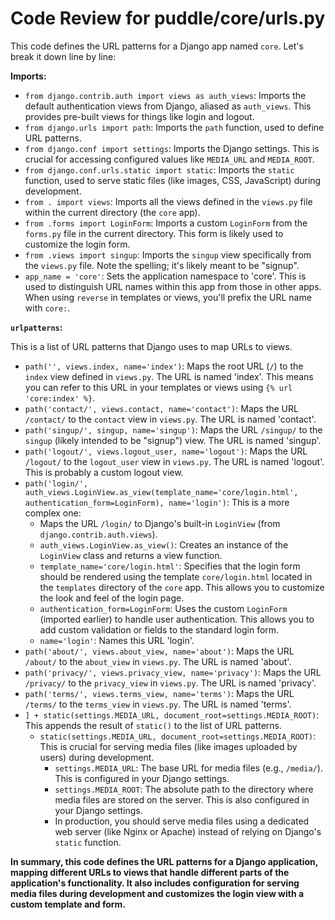 # Code Review for puddle/core/urls.py

This code defines the URL patterns for a Django app named `core`. Let's break it down line by line:

**Imports:**

* `from django.contrib.auth import views as auth_views`: Imports the default authentication views from Django, aliased as `auth_views`. This provides pre-built views for things like login and logout.
* `from django.urls import path`: Imports the `path` function, used to define URL patterns.
* `from django.conf import settings`: Imports the Django settings.  This is crucial for accessing configured values like `MEDIA_URL` and `MEDIA_ROOT`.
* `from django.conf.urls.static import static`: Imports the `static` function, used to serve static files (like images, CSS, JavaScript) during development.
* `from . import views`: Imports all the views defined in the `views.py` file within the current directory (the `core` app).
* `from .forms import LoginForm`: Imports a custom `LoginForm` from the `forms.py` file in the current directory.  This form is likely used to customize the login form.
* `from .views import singup`: Imports the `singup` view specifically from the `views.py` file. Note the spelling; it's likely meant to be "signup".
* `app_name = 'core'`: Sets the application namespace to 'core'. This is used to distinguish URL names within this app from those in other apps. When using `reverse` in templates or views, you'll prefix the URL name with `core:`.

**`urlpatterns`:**

This is a list of URL patterns that Django uses to map URLs to views.

* `path('', views.index, name='index')`:  Maps the root URL (`/`) to the `index` view defined in `views.py`.  The URL is named 'index'. This means you can refer to this URL in your templates or views using `{% url 'core:index' %}`.
* `path('contact/', views.contact, name='contact')`: Maps the URL `/contact/` to the `contact` view in `views.py`. The URL is named 'contact'.
* `path('singup/', singup, name='singup')`: Maps the URL `/singup/` to the `singup` (likely intended to be "signup") view. The URL is named 'singup'.
* `path('logout/', views.logout_user, name='logout')`: Maps the URL `/logout/` to the `logout_user` view in `views.py`. The URL is named 'logout'. This is probably a custom logout view.
* `path('login/', auth_views.LoginView.as_view(template_name='core/login.html', authentication_form=LoginForm), name='login')`: This is a more complex one:
    * Maps the URL `/login/` to Django's built-in `LoginView` (from `django.contrib.auth.views`).
    * `auth_views.LoginView.as_view()`:  Creates an instance of the `LoginView` class and returns a view function.
    * `template_name='core/login.html'`: Specifies that the login form should be rendered using the template `core/login.html` located in the `templates` directory of the `core` app.  This allows you to customize the look and feel of the login page.
    * `authentication_form=LoginForm`: Uses the custom `LoginForm` (imported earlier) to handle user authentication. This allows you to add custom validation or fields to the standard login form.
    * `name='login'`:  Names this URL 'login'.
* `path('about/', views.about_view, name='about')`: Maps the URL `/about/` to the `about_view` in `views.py`. The URL is named 'about'.
* `path('privacy/', views.privacy_view, name='privacy')`: Maps the URL `/privacy/` to the `privacy_view` in `views.py`. The URL is named 'privacy'.
* `path('terms/', views.terms_view, name='terms')`: Maps the URL `/terms/` to the `terms_view` in `views.py`. The URL is named 'terms'.
* `] + static(settings.MEDIA_URL, document_root=settings.MEDIA_ROOT)`: This appends the result of `static()` to the list of URL patterns.
    * `static(settings.MEDIA_URL, document_root=settings.MEDIA_ROOT)`:  This is crucial for serving media files (like images uploaded by users) during development.
        * `settings.MEDIA_URL`: The base URL for media files (e.g., `/media/`).  This is configured in your Django settings.
        * `settings.MEDIA_ROOT`: The absolute path to the directory where media files are stored on the server.  This is also configured in your Django settings.
        *  In production, you should serve media files using a dedicated web server (like Nginx or Apache) instead of relying on Django's `static` function.

**In summary, this code defines the URL patterns for a Django application, mapping different URLs to views that handle different parts of the application's functionality.  It also includes configuration for serving media files during development and customizes the login view with a custom template and form.**
